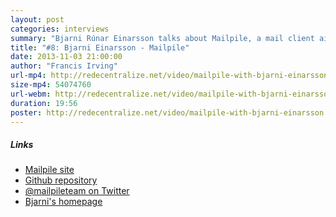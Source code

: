 ```yaml
---
layout: post
categories: interviews
summary: "Bjarni Rúnar Einarsson talks about Mailpile, a mail client aiming to decentralize email again. Will people ever encrypt email? Can we make it cool to code on email again, and beat the central services?"
title: "#8: Bjarni Einarsson - Mailpile"
date: 2013-11-03 21:00:00
author: "Francis Irving"
url-mp4: http://redecentralize.net/video/mailpile-with-bjarni-einarsson.mp4
size-mp4: 54074760
url-webm: http://redecentralize.net/video/mailpile-with-bjarni-einarsson.webm
duration: 19:56
poster: http://redecentralize.net/video/mailpile-with-bjarni-einarsson.jpg
---
```


<h5>Links</h5>
<ul>
  <li><a href="http://www.mailpile.is/" target="_blank">Mailpile site</a></li>
  <li><a href="https://github.com/pagekite/Mailpile" target="_blank">Github repository</a></li>
  <li><a href="https://twitter.com/mailpileteam" target="_blank">@mailpileteam on Twitter</a></li>
  <li><a href="http://bre.klaki.net/" target="_blank">Bjarni's homepage</a></li>
</ul>
